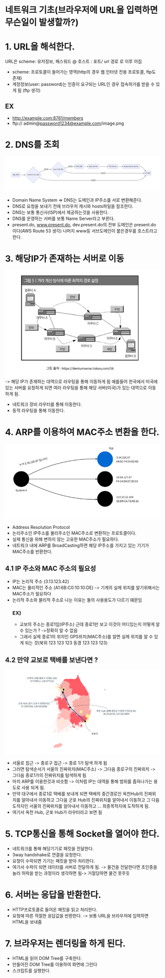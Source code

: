 # 네트워크 기초(브라우저에 URL을 입력하면 무슨일이 발생할까?)

# 1. URL을 해석한다.
URL은 scheme: 유저정보, 패스워드 @ 호스트 : 포트/ url 경로
로 이루 어짐
* scheme: 프로토콜이 들어가는 영역(http의 경우 웹 인터넷 전용 프로토콜, ftp도 존재)
* 계정정보(user: password)는 인증이 요구되는 URL인 경우 접속허가를 받을 수 있게 됨 (ftp 생각)

## EX
*  http://example.com:8761/members
* ftp:// admin@password1234@example.com/image.png

# 2. DNS를 조회
![DNS조회.](./DNS조회.png)
* Domain Name System =>  DNS는 도메인과 IP주소를 서로 변환해준다.
* DNS로 요청을 보내기 전에 브라우저 캐시와 hosts파일을 참조한다.
* DNS는 보통 통신사(ISP)에서 제공하는것을 사용한다.
* DNS를 운영하는 서버를 보통 Name Server라고 부른다.
* present.do, www.present.do, dev.present.do의 전부 도메인은 present.do 이다(AWS Route 53 생각) 나머지 www등 서브도메인이 붙은경우를 호스트라고 한다.

# 3. 해당IP가 존재하는 서버로 이동 
![라우팅](./IP라우팅.png)
-> 해당 IP가 존재하는 대역으로 라우팅을 통해 이동하게 됨
예를들어 한국에서 미국에 있는 서버를 요청하게 되면 여러 라우팅을 통해 해당 서버(미국)가 있는 대역으로 이동하게 됨.
* 네트워크 장비 라우터를 통해 이동한다.
* 동적 라우팅을 통해 이동한다.

# 4. ARP를 이용하여 MAC주소 변환을 한다.
![ARPMAC](./ARPMAC.png)
* Address Resolution Protocol 
* 논리주소인 IP주소를 물리주소인 MAC주소로 변환하는 프로토콜이다.
* 실제 통신을 위해 변하지 않는 고유한 MAC주소가 필요하다.
* 네트워크 내에 ARP를 BroadCasting하면 해당 IP주소를 가지고 있는 기기가 MAC주소를 반환한다.
## 4.1 IP 주소와 MAC 주소의 필요성
  * IP는 논리적 주소 (3.13.123.42)
  * MAC는 물리적인 주소  (A1:6B:C0:10:10:DE)
  -> 기계의 실제 위치를 알기위해서는 MAC주소가 필요하다
  * 논리적 주소와 물리적 주소로 나눈 이유는 둘의 사용용도가 다르기 떄문임
      ### EX)
      * 교보의 주소는 종로1임(IP주소) 근데 종로1만 보고 이것이 어디있는지 어떻게 알 수 있는가 ? ->정확히 알 수 없음
      * 그래서 실제 종로1의 위치인 GPS위치(MAC주소)를 알면 실제 위치를 알 수 있게 되는 것(북위 123 123 123 동경 123 123 123)
## 4.2 만약 교보로 택배를 보낸다면 ?
![라우터](./라우터.png)
  * 서울로 접근 ->  종로구 접근 -> 종로 1가 탐색 하게 됨
  *  그러면 탐색순서가 서울의 진짜위치(MAC주소) -> 그다음 종로구의 진짜위치 -> 그다음 종로1가의 진짜위치를 탐색하게 됨
  * 마치 ARP를 이용한것과 비슷함 -> 이처럼 IP는 대역을 통해 범위를 좁혀나가는 용도로 사용 되게 됨.
  * 만약 대구에서 종로1로 택배를 보내게 되면 택배의 중간경로인 옥천Hub의 진짜위치를 알아내서 이동하고 그다음 군포 Hub의 진짜위치를 알아내서 이동하고 그 다음 도착지인 서울의 진짜위치를 알아내서 이동하고 ... 최종목적지에 도착하게 됨.
  * 여기서 옥천 Hub, 군포 Hub가 라우터라고 보면 됨


  # 5. TCP통신을 통해 Socket을 열어야 한다.
  * 네트워크를 통해 해당기기로 패킷을 전달한다.
  * 3way handshake로 연결을 요청한다.
  * 요청이 수락되면 기기는 패킷을 받아 처리한다.
  * 여기서 수락이 되면 데이터를 서버로 전달하게 됨.
  -> 물건을 전달한다면 초인종을 눌러 허락을 받는 과정이라 생각하면 됨-> 거절당하면 물건 못주듯

  # 6. 서버는 응답을 반환한다.
  * HTTP프로토콜로 들어온 패킷을 읽고 처리한다.
  * 요청에 따른 적절한 응답값을 반환한다.
    -> 보통 URL을 브라우저에 입력하면 HTML을 보내줌
  
  # 7. 브라우저는 렌더링을 하게 된다.
  * HTML을 읽어 DOM Tree를 구축한다.
  * 만들어진 DOM Tree를 이용하여 화면에 그린다
  * 스크립트를 실행한다.
